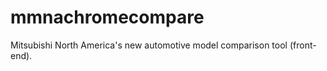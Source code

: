 mmnachromecompare
=================

Mitsubishi North America's new automotive model comparison tool (front-end).
